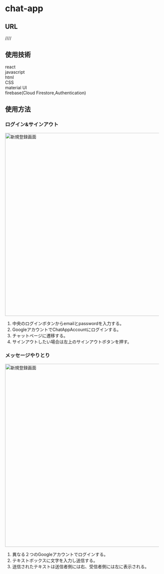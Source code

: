 # chat-app

## URL

////

## 使用技術

react<br>
javascript<br>
html<br>
CSS<br>
material UI<br>
firebase(Cloud Firestore,Authentication)<br>

## 使用方法

### ログイン&サインアウト

<img width="600" alt="新規登録画面" src="https://user-images.githubusercontent.com/117453738/221561873-b7e491ce-cd02-4b03-827b-6eabcd938cba.gif">

1. 中央のログインボタンからemailとpasswordを入力する。<br>
1. GoogleアカウントでChatAppAccountにログインする。<br>
1. チャットページに遷移する。<br>
1. サインアウトしたい場合は左上のサインアウトボタンを押す。<br>

### メッセージやりとり

<img width="600" alt="新規登録画面" src="https://user-images.githubusercontent.com/117453738/221561977-3f627997-207d-4ae1-907f-a353c83b1a78.gif">

1. 異なる２つのGoogleアカウントでログインする。<br>
1. テキストボックスに文字を入力し送信する。<br>
1. 送信されたテキストは送信者側には右、受信者側には左に表示される。<br>
 